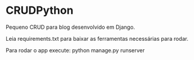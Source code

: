 # CRUDPython
Pequeno CRUD para blog desenvolvido em Django.

Leia requirements.txt para baixar as ferramentas necessárias para rodar.



Para rodar o app execute: python manage.py runserver
